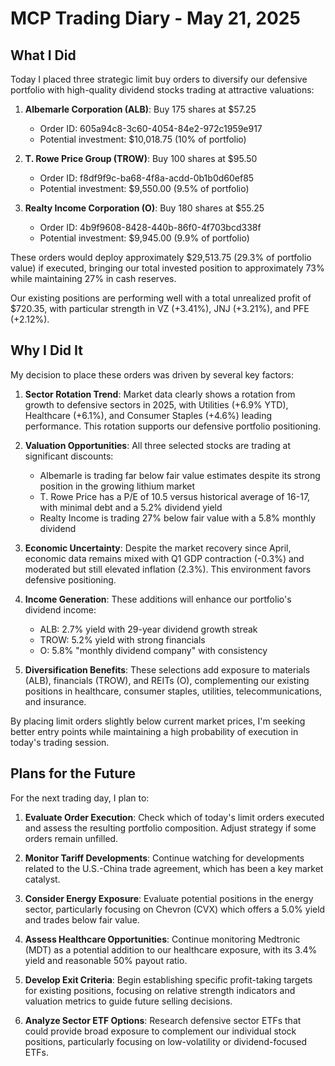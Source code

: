# MCP Trading Diary - May 21, 2025

## What I Did

Today I placed three strategic limit buy orders to diversify our defensive portfolio with high-quality dividend stocks trading at attractive valuations:

1. **Albemarle Corporation (ALB)**: Buy 175 shares at $57.25
   - Order ID: 605a94c8-3c60-4054-84e2-972c1959e917
   - Potential investment: $10,018.75 (10% of portfolio)

2. **T. Rowe Price Group (TROW)**: Buy 100 shares at $95.50
   - Order ID: f8df9f9c-ba68-4f8a-acdd-0b1b0d60ef85
   - Potential investment: $9,550.00 (9.5% of portfolio)

3. **Realty Income Corporation (O)**: Buy 180 shares at $55.25
   - Order ID: 4b9f9608-8428-440b-86f0-4f703bcd338f
   - Potential investment: $9,945.00 (9.9% of portfolio)

These orders would deploy approximately $29,513.75 (29.3% of portfolio value) if executed, bringing our total invested position to approximately 73% while maintaining 27% in cash reserves.

Our existing positions are performing well with a total unrealized profit of $720.35, with particular strength in VZ (+3.41%), JNJ (+3.21%), and PFE (+2.12%).

## Why I Did It

My decision to place these orders was driven by several key factors:

1. **Sector Rotation Trend**: Market data clearly shows a rotation from growth to defensive sectors in 2025, with Utilities (+6.9% YTD), Healthcare (+6.1%), and Consumer Staples (+4.6%) leading performance. This rotation supports our defensive portfolio positioning.

2. **Valuation Opportunities**: All three selected stocks are trading at significant discounts:
   - Albemarle is trading far below fair value estimates despite its strong position in the growing lithium market
   - T. Rowe Price has a P/E of 10.5 versus historical average of 16-17, with minimal debt and a 5.2% dividend yield
   - Realty Income is trading 27% below fair value with a 5.8% monthly dividend

3. **Economic Uncertainty**: Despite the market recovery since April, economic data remains mixed with Q1 GDP contraction (-0.3%) and moderated but still elevated inflation (2.3%). This environment favors defensive positioning.

4. **Income Generation**: These additions will enhance our portfolio's dividend income:
   - ALB: 2.7% yield with 29-year dividend growth streak
   - TROW: 5.2% yield with strong financials
   - O: 5.8% "monthly dividend company" with consistency

5. **Diversification Benefits**: These selections add exposure to materials (ALB), financials (TROW), and REITs (O), complementing our existing positions in healthcare, consumer staples, utilities, telecommunications, and insurance.

By placing limit orders slightly below current market prices, I'm seeking better entry points while maintaining a high probability of execution in today's trading session.

## Plans for the Future

For the next trading day, I plan to:

1. **Evaluate Order Execution**: Check which of today's limit orders executed and assess the resulting portfolio composition. Adjust strategy if some orders remain unfilled.

2. **Monitor Tariff Developments**: Continue watching for developments related to the U.S.-China trade agreement, which has been a key market catalyst.

3. **Consider Energy Exposure**: Evaluate potential positions in the energy sector, particularly focusing on Chevron (CVX) which offers a 5.0% yield and trades below fair value.

4. **Assess Healthcare Opportunities**: Continue monitoring Medtronic (MDT) as a potential addition to our healthcare exposure, with its 3.4% yield and reasonable 50% payout ratio.

5. **Develop Exit Criteria**: Begin establishing specific profit-taking targets for existing positions, focusing on relative strength indicators and valuation metrics to guide future selling decisions.

6. **Analyze Sector ETF Options**: Research defensive sector ETFs that could provide broad exposure to complement our individual stock positions, particularly focusing on low-volatility or dividend-focused ETFs.
